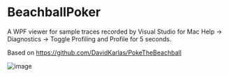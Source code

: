 # BeachballPoker

A WPF viewer for sample traces recorded by Visual Studio for Mac Help -> Diagnostics -> Toggle Profiling and Profile for 5 seconds.

Based on https://github.com/DavidKarlas/PokeTheBeachball

![image](https://user-images.githubusercontent.com/679326/128585910-839cf485-1bd9-4500-a1b3-c70626c25e04.png)
